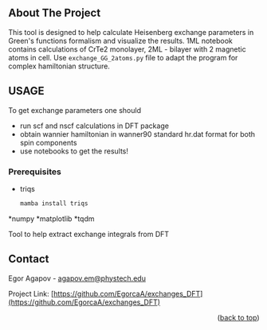 <!-- ABOUT THE PROJECT -->
## About The Project

This tool is designed to help calculate Heisenberg exchange parameters in Green's functions formalism and visualize the results.
1ML notebook contains calculations of CrTe2 monolayer, 2ML - bilayer with 2 magnetic atoms in cell. 
Use `exchange_GG_2atoms.py` file to adapt the program for complex hamiltonian structure.  

<!-- USAGE -->
## USAGE

To get exchange parameters one should
* run scf and nscf calculations in DFT package
* obtain wannier hamiltonian in wanner90 standard hr.dat format for both spin components
* use notebooks to get the results!

### Prerequisites

* triqs
  ```sh
  mamba install triqs
  ```
*numpy
*matplotlib
*tqdm


Tool to help extract exchange integrals from DFT 
<!-- CONTACT -->
## Contact

Egor Agapov -  agapov.em@phystech.edu

Project Link: [https://github.com/EgorcaA/exchanges_DFT](https://github.com/EgorcaA/exchanges_DFT)
<p align="right">(<a href="#readme-top">back to top</a>)</p>

